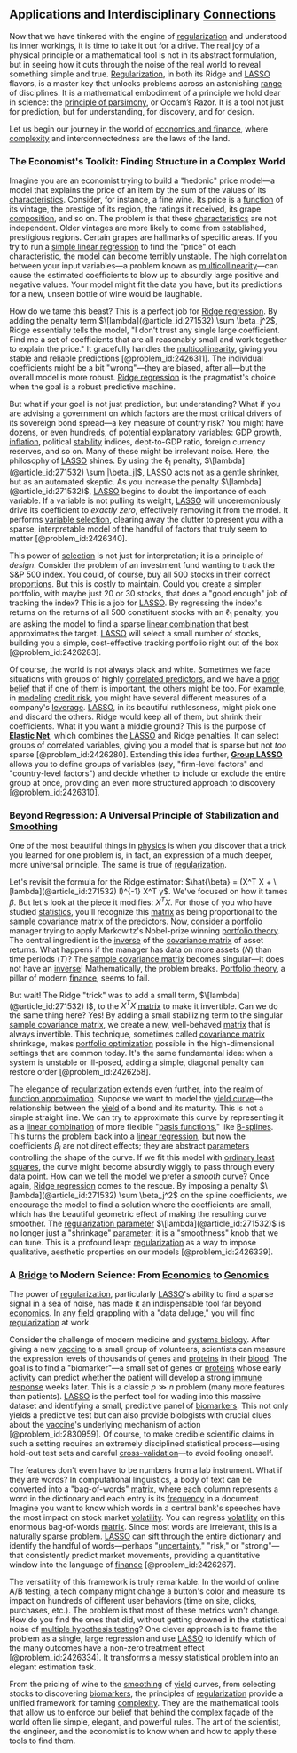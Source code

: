 ## Applications and Interdisciplinary [Connections](@article_id:193345)

Now that we have tinkered with the engine of [regularization](@article_id:139275) and understood its inner workings, it is time to take it out for a drive. The real joy of a physical principle or a mathematical tool is not in its abstract formulation, but in seeing how it cuts through the noise of the real world to reveal something simple and true. [Regularization](@article_id:139275), in both its Ridge and [LASSO](@article_id:144528) flavors, is a master key that unlocks problems across an astonishing [range](@article_id:154892) of disciplines. It is a mathematical embodiment of a principle we hold dear in science: the [principle of parsimony](@article_id:142359), or Occam’s Razor. It is a tool not just for prediction, but for understanding, for discovery, and for design.

Let us begin our journey in the world of [economics and finance](@article_id:139616), where [complexity](@article_id:265609) and interconnectedness are the laws of the land.

### The Economist's Toolkit: Finding Structure in a Complex World

Imagine you are an economist trying to build a "hedonic" price model—a model that explains the price of an item by the sum of the values of its [characteristics](@article_id:193037). Consider, for instance, a fine wine. Its price is a [function](@article_id:141001) of its vintage, the prestige of its region, the ratings it received, its grape [composition](@article_id:191561), and so on. The problem is that these [characteristics](@article_id:193037) are not independent. Older vintages are more likely to come from established, prestigious regions. Certain grapes are hallmarks of specific areas. If you try to run a [simple linear regression](@article_id:174825) to find the "price" of each characteristic, the model can become terribly unstable. The high [correlation](@article_id:265479) between your input variables—a problem known as [multicollinearity](@article_id:141103)—can cause the estimated coefficients to blow up to absurdly large positive and negative values. Your model might fit the data you have, but its predictions for a new, unseen bottle of wine would be laughable.

How do we tame this beast? This is a perfect job for [Ridge regression](@article_id:140490). By adding the penalty term $\[lambda](@article_id:271532) \sum \beta_j^2$, Ridge essentially tells the model, "I don't trust any single large coefficient. Find me a set of coefficients that are all reasonably small and work together to explain the price." It gracefully handles the [multicollinearity](@article_id:141103), giving you stable and reliable predictions [@problem_id:2426311]. The individual coefficients might be a bit "wrong"—they are biased, after all—but the overall model is more robust. [Ridge regression](@article_id:140490) is the pragmatist's choice when the goal is a robust predictive machine.

But what if your goal is not just prediction, but understanding? What if you are advising a government on which factors are the most critical drivers of its sovereign bond spread—a key measure of country risk? You might have dozens, or even hundreds, of potential explanatory variables: GDP growth, [inflation](@article_id:160710), political [stability](@article_id:142499) indices, debt-to-GDP ratio, foreign currency reserves, and so on. Many of these might be irrelevant noise. Here, the philosophy of [LASSO](@article_id:144528) shines. By using the $\ell_1$ penalty, $\[lambda](@article_id:271532) \sum |\beta_j|$, [LASSO](@article_id:144528) acts not as a gentle shrinker, but as an automated skeptic. As you increase the penalty $\[lambda](@article_id:271532)$, [LASSO](@article_id:144528) begins to doubt the importance of each variable. If a variable is not pulling its weight, [LASSO](@article_id:144528) will unceremoniously drive its coefficient to *exactly zero*, effectively removing it from the model. It performs [variable selection](@article_id:177477), clearing away the clutter to present you with a sparse, interpretable model of the handful of factors that truly seem to matter [@problem_id:2426340].

This power of [selection](@article_id:198487) is not just for interpretation; it is a principle of *design*. Consider the problem of an investment fund wanting to track the S&P 500 index. You could, of course, buy all 500 stocks in their correct [proportions](@article_id:260627). But this is costly to maintain. Could you create a simpler portfolio, with maybe just 20 or 30 stocks, that does a "good enough" job of tracking the index? This is a job for [LASSO](@article_id:144528). By regressing the index's returns on the returns of all 500 constituent stocks with an $\ell_1$ penalty, you are asking the model to find a sparse [linear combination](@article_id:154597) that best approximates the target. [LASSO](@article_id:144528) will select a small number of stocks, building you a simple, cost-effective tracking portfolio right out of the box [@problem_id:2426283].

Of course, the world is not always black and white. Sometimes we face situations with groups of highly [correlated predictors](@article_id:168003), and we have a [prior belief](@article_id:264071) that if one of them is important, the others might be too. For example, in [modeling](@article_id:268079) [credit risk](@article_id:145518), you might have several different measures of a company's [leverage](@article_id:172073). [LASSO](@article_id:144528), in its beautiful ruthlessness, might pick one and discard the others. Ridge would keep all of them, but shrink their coefficients. What if you want a middle ground? This is the purpose of **[Elastic Net](@article_id:142863)**, which combines the [LASSO](@article_id:144528) and Ridge penalties. It can select groups of correlated variables, giving you a model that is sparse but not *too* sparse [@problem_id:2426280]. Extending this idea further, **[Group LASSO](@article_id:170395)** allows you to define groups of variables (say, "firm-level factors" and "country-level factors") and decide whether to include or exclude the entire group at once, providing an even more structured approach to discovery [@problem_id:2426310].

### Beyond Regression: A Universal Principle of Stabilization and [Smoothing](@article_id:167179)

One of the most beautiful things in [physics](@article_id:144980) is when you discover that a trick you learned for one problem is, in fact, an expression of a much deeper, more universal principle. The same is true of [regularization](@article_id:139275).

Let's revisit the formula for the Ridge estimator: $\hat{\beta} = (X^T X + \[lambda](@article_id:271532) I)^{-1} X^T y$. We've focused on how it tames $\beta$. But let's look at the piece it modifies: $X^T X$. For those of you who have studied [statistics](@article_id:260282), you'll recognize this [matrix](@article_id:202118) as being proportional to the [sample covariance matrix](@article_id:163465) of the predictors. Now, consider a portfolio manager trying to apply Markowitz's Nobel-prize winning [portfolio theory](@article_id:136978). The central ingredient is the [inverse](@article_id:260340) of the [covariance matrix](@article_id:138661) of asset returns. What happens if the manager has data on more assets ($N$) than time periods ($T$)? The [sample covariance matrix](@article_id:163465) becomes singular—it does not have an [inverse](@article_id:260340)! Mathematically, the problem breaks. [Portfolio theory](@article_id:136978), a pillar of modern [finance](@article_id:144433), seems to fail.

But wait! The Ridge "trick" was to add a small term, $\[lambda](@article_id:271532) I$, to the $X^T X$ [matrix](@article_id:202118) to make it invertible. Can we do the same thing here? Yes! By adding a small stabilizing term to the singular [sample covariance matrix](@article_id:163465), we create a new, well-behaved [matrix](@article_id:202118) that is always invertible. This technique, sometimes called [covariance matrix](@article_id:138661) shrinkage, makes [portfolio optimization](@article_id:143798) possible in the high-dimensional settings that are common today. It's the same fundamental idea: when a system is unstable or ill-posed, adding a simple, diagonal penalty can restore order [@problem_id:2426258].

The elegance of [regularization](@article_id:139275) extends even further, into the realm of [function approximation](@article_id:140835). Suppose we want to model the [yield curve](@article_id:140159)—the relationship between the [yield](@article_id:197199) of a bond and its maturity. This is not a simple straight line. We can try to approximate this curve by representing it as a [linear combination](@article_id:154597) of more flexible "[basis functions](@article_id:146576)," like [B-splines](@article_id:171809). This turns the problem back into a [linear regression](@article_id:141824), but now the coefficients $\beta_j$ are not direct effects; they are abstract [parameters](@article_id:173606) controlling the shape of the curve. If we fit this model with [ordinary least squares](@article_id:136627), the curve might become absurdly wiggly to pass through every data point. How can we tell the model we prefer a *smooth* curve? Once again, [Ridge regression](@article_id:140490) comes to the rescue. By imposing a penalty $\[lambda](@article_id:271532) \sum \beta_j^2$ on the spline coefficients, we encourage the model to find a solution where the coefficients are small, which has the beautiful geometric effect of making the resulting curve smoother. The [regularization parameter](@article_id:162423) $\[lambda](@article_id:271532)$ is no longer just a "shrinkage" [parameter](@article_id:174151); it is a "smoothness" knob that we can tune. This is a profound leap: [regularization](@article_id:139275) as a way to impose qualitative, aesthetic properties on our models [@problem_id:2426339].

### A [Bridge](@article_id:264840) to Modern Science: From [Economics](@article_id:271560) to [Genomics](@article_id:137629)

The power of [regularization](@article_id:139275), particularly [LASSO](@article_id:144528)'s ability to find a sparse signal in a sea of noise, has made it an indispensable tool far beyond [economics](@article_id:271560). In any [field](@article_id:151652) grappling with a "data deluge," you will find [regularization](@article_id:139275) at work.

Consider the challenge of modern medicine and [systems biology](@article_id:148055). After giving a new [vaccine](@article_id:145152) to a small group of volunteers, scientists can measure the expression levels of thousands of genes and [proteins](@article_id:264508) in their [blood](@article_id:267484). The goal is to find a "biomarker"—a small set of genes or [proteins](@article_id:264508) whose early [activity](@article_id:149888) can predict whether the patient will develop a strong [immune response](@article_id:141311) weeks later. This is a classic $p \gg n$ problem (many more features than patients). [LASSO](@article_id:144528) is the perfect tool for wading into this massive dataset and identifying a small, predictive panel of [biomarkers](@article_id:263418). This not only yields a predictive test but can also provide biologists with crucial clues about the [vaccine](@article_id:145152)'s underlying mechanism of action [@problem_id:2830959]. Of course, to make credible scientific claims in such a setting requires an extremely disciplined statistical process—using hold-out test sets and careful [cross-validation](@article_id:164156)—to avoid fooling oneself.

The features don't even have to be numbers from a lab instrument. What if they are words? In computational linguistics, a body of text can be converted into a "bag-of-words" [matrix](@article_id:202118), where each column represents a word in the dictionary and each entry is its [frequency](@article_id:264036) in a document. Imagine you want to know which words in a central bank's speeches have the most impact on stock market [volatility](@article_id:266358). You can regress [volatility](@article_id:266358) on this enormous bag-of-words [matrix](@article_id:202118). Since most words are irrelevant, this is a naturally sparse problem. [LASSO](@article_id:144528) can sift through the entire dictionary and identify the handful of words—perhaps "[uncertainty](@article_id:275351)," "risk," or "strong"—that consistently predict market movements, providing a quantitative window into the language of [finance](@article_id:144433) [@problem_id:2426267].

The versatility of this framework is truly remarkable. In the world of online A/B testing, a tech company might change a button's color and measure its impact on hundreds of different user behaviors (time on site, clicks, purchases, etc.). The problem is that most of these metrics won't change. How do you find the ones that did, without getting drowned in the statistical noise of [multiple hypothesis testing](@article_id:170926)? One clever approach is to frame the problem as a single, large regression and use [LASSO](@article_id:144528) to identify which of the many outcomes have a non-zero treatment effect [@problem_id:2426334]. It transforms a messy statistical problem into an elegant estimation task.

From the pricing of wine to the [smoothing](@article_id:167179) of [yield](@article_id:197199) curves, from selecting stocks to discovering [biomarkers](@article_id:263418), the principles of [regularization](@article_id:139275) provide a unified framework for taming [complexity](@article_id:265609). They are the mathematical tools that allow us to enforce our belief that behind the complex façade of the world often lie simple, elegant, and powerful rules. The art of the scientist, the engineer, and the economist is to know when and how to apply these tools to find them.